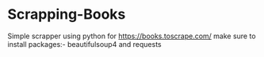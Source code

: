 # Scrapping-Books
Simple scrapper using python for https://books.toscrape.com/ 
make sure to install packages:-  beautifulsoup4 and requests
